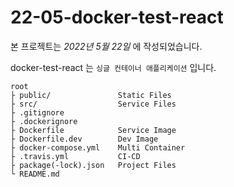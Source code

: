 # 22-05-docker-test-react

본 프로젝트는 _2022년 5월 22일_ 에 작성되었습니다.

docker-test-react 는 `싱글 컨테이너 애플리케이션` 입니다.

```
root
├ public/               Static Files
├ src/                  Service Files
├ .gitignore
├ .dockerignore         
├ Dockerfile            Service Image
├ Dockerfile.dev        Dev Image
├ docker-compose.yml    Multi Container
├ .travis.yml           CI-CD
├ package(-lock).json   Project Files
└ README.md
```